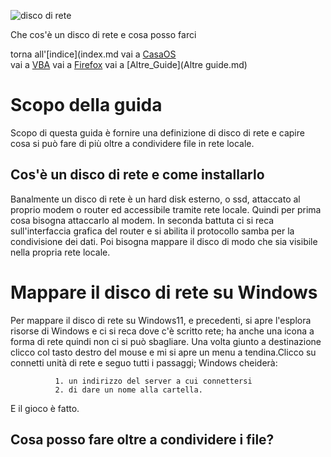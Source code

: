 
![disco di rete](https://www.macitynet.it/wp-content/uploads/2014/11/DiscoICO.jpg)

Che cos'è un disco di rete e cosa posso farci

torna all'[indice](index.md
vai a [CasaOS](casaos.md)    
vai a [VBA](vba.md)
vai a [Firefox](firefox.md)
vai a [Altre_Guide](Altre guide.md)
# Scopo della guida
Scopo di questa guida è fornire una definizione di disco di rete e capire cosa si può fare di più
oltre a condividere file in rete locale.

## Cos'è un disco di rete e come installarlo
Banalmente un disco di rete è un hard disk esterno, o ssd, attaccato al proprio modem o router ed accessibile
tramite rete locale. Quindi per prima cosa bisogna attaccarlo al modem. In seconda battuta ci si reca sull'interfaccia grafica
del router e si abilita il protocollo samba per la condivisione dei dati. Poi bisogna mappare il disco di modo che sia visibile
nella propria rete locale.

# Mappare il disco di rete su Windows
Per mappare il disco di rete su Windows11, e precedenti, si apre l'esplora risorse di Windows e ci si reca dove c'è scritto
rete; ha anche una icona a forma di rete quindi non ci si può sbagliare. Una volta giunto a destinazione clicco col tasto destro
del mouse e mi si apre un menu a tendina.Clicco su connetti unità di rete e seguo tutti i passaggi; Windows cheiderà:

              1. un indirizzo del server a cui connettersi
              2. di dare un nome alla cartella.

E il gioco è fatto.

## Cosa posso fare oltre a condividere i file?

